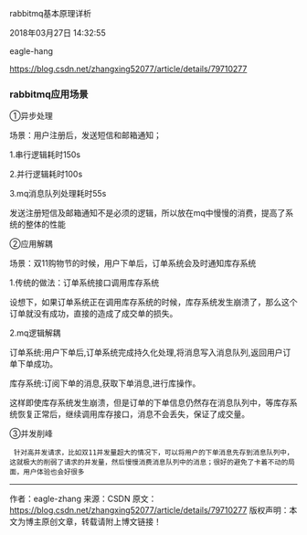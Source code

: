 rabbitmq基本原理详析

2018年03月27日 14:32:55

eagle-hang	

https://blog.csdn.net/zhangxing52077/article/details/79710277



### rabbitmq应用场景

①异步处理

场景：用户注册后，发送短信和邮箱通知；

1.串行逻辑耗时150s



2.并行逻辑耗时100s



3.mq消息队列处理耗时55s

发送注册短信及邮箱通知不是必须的逻辑，所以放在mq中慢慢的消费，提高了系统的整体的性能



②应用解耦

场景：双11购物节的时候，用户下单后，订单系统会及时通知库存系统

1.传统的做法：订单系统接口调用库存系统



设想下，如果订单系统正在调用库存系统的时候，库存系统发生崩溃了，那么这个订单就没有成功，直接的造成了成交单的损失。

2.mq逻辑解耦



订单系统:用户下单后,订单系统完成持久化处理,将消息写入消息队列,返回用户订单下单成功。

库存系统:订阅下单的消息,获取下单消息,进行库操作。 

这样即使库存系统发生崩溃，但是订单的下单信息仍然存在消息队列中，等库存系统恢复正常后，继续调用库存接口，消息不会丢失，保证了成交量。

③并发削峰

     针对高并发请求，比如双11并发量超大的情况下，可以将用户的下单消息先存到消息队列中，这就极大的削弱了请求的并发量，然后慢慢消费消息队列中的消息；很好的避免了卡着不动的局面，用户体验也会好很多
---------------------
作者：eagle-zhang 
来源：CSDN 
原文：https://blog.csdn.net/zhangxing52077/article/details/79710277 
版权声明：本文为博主原创文章，转载请附上博文链接！